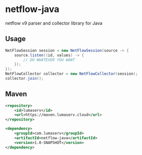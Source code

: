 # netflow-java
netflow v9 parser and collector library for Java

## Usage
```java
NetFlowSession session = new NetFlowSession(source -> {
    source.listen((id, values) -> {
        // DO WHATEVER YOU WANT
    });
});
NetFlowCollector collector = new NetFlowCollector(session);
collector.join();
```

## Maven
```xml
<repository>
    <id>lumaserv</id>
    <url>https://maven.lumaserv.cloud</url>
</repository>
```
```xml
<dependency>
    <groupId>com.lumaserv</groupId>
    <artifactId>netflow-java</artifactId>
    <version>1.0-SNAPSHOT</version>
</dependency>
```